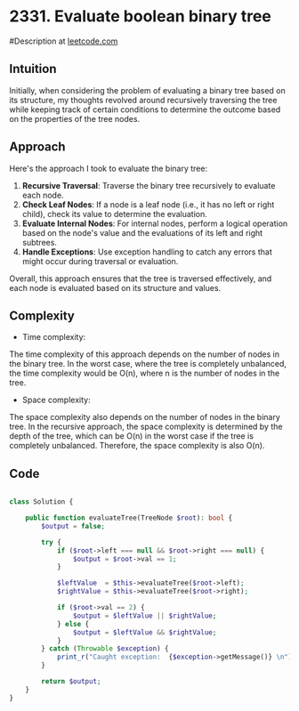 # 2331. Evaluate boolean binary tree
#Description at [leetcode.com](https://leetcode.com/problems/evaluate-boolean-binary-tree/description/)

## Intuition
Initially, when considering the problem of evaluating a binary tree based on its structure, my thoughts revolved around 
recursively traversing the tree while keeping track of certain conditions to determine the outcome based on the 
properties of the tree nodes.

## Approach
Here's the approach I took to evaluate the binary tree:
1. **Recursive Traversal**: Traverse the binary tree recursively to evaluate each node.
2. **Check Leaf Nodes**: If a node is a leaf node (i.e., it has no left or right child), check its value to determine the evaluation.
3. **Evaluate Internal Nodes**: For internal nodes, perform a logical operation based on the node's value and the evaluations of its left and right subtrees.
4. **Handle Exceptions**: Use exception handling to catch any errors that might occur during traversal or evaluation.

Overall, this approach ensures that the tree is traversed effectively, and each node is evaluated based on its structure and values.

## Complexity
- Time complexity:

The time complexity of this approach depends on the number of nodes in the binary tree. In the worst case, where the 
tree is completely unbalanced, the time complexity would be O(n), where n is the number of nodes in the tree.

- Space complexity:

The space complexity also depends on the number of nodes in the binary tree. In the recursive approach, the space 
complexity is determined by the depth of the tree, which can be O(n) in the worst case if the tree is completely 
unbalanced. Therefore, the space complexity is also O(n).

## Code
```php

class Solution {

    public function evaluateTree(TreeNode $root): bool {
        $output = false;

        try {
            if ($root->left === null && $root->right === null) {
                $output = $root->val == 1;
            }

            $leftValue  = $this->evaluateTree($root->left);
            $rightValue = $this->evaluateTree($root->right);

            if ($root->val == 2) {
                $output = $leftValue || $rightValue;
            } else {
                $output = $leftValue && $rightValue;
            }
        } catch (Throwable $exception) {
            print_r("Caught exception:  {$exception->getMessage()} \n");
        }

        return $output;
    }
}
```